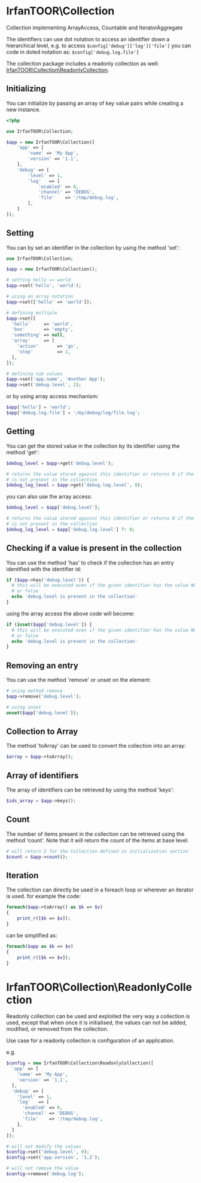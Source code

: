 # IrfanTOOR\\Collection
Collection implementing ArrayAccess, Countable and IteratorAggregate

The identifiers can use dot notation to access an identifier down a hierarchical
level, e.g. to access ```$config['debug']['log']['file']``` you can code in
doted notation as: ```$config['debug.log.file']```

The collection package includes a readonly collection as well: <a href="#readonly-collection">IrfanTOOR\Collection\ReadonlyCollection</a>.

## Initializing

You can initialize by passing an array of key value pairs while creating a new instance.

```php
<?php

use IrfanTOOR\Collection;

$app = new IrfanTOOR\Collection([
	'app' => [
		'name' => 'My App',
		'version' => '1.1',
	],
	'debug' => [
		'level' => 1,
		'log'   => [
			'enabled' => 0,
			'channel' => 'DEBUG',
			'file'    => '/tmp/debug.log',
		],
	]
]);
```

## Setting

You can by set an identifier in the collection by using the method 'set':

```php
use IrfanTOOR\Collection;

$app = new IrfanTOOR\Collection();

# setting hello => world
$app->set('hello', 'world');

# using an array notation
$app->set(['hello' => 'world']);

# defining multiple
$app->set([
  'hello'     => 'world',
  'box'       => 'empty',
  'something' => null,
  'array'     => [
    'action'       => 'go',
    'step'         => 1,
  ],
]);

# defining sub values
$app->set('app.name', 'Another App');
$app->set('debug.level', 2);
```

or by using array access mechanism:

```php
$app['hello'] = 'world';
$app['debug.log.file'] = '/my/debug/log/file.log';
```

## Getting

You can get the stored value in the collection by its identifier using the
method 'get':

```php
$debug_level = $app->get('debug.level');

# returns the value stored against this identifier or returns 0 if the identifier
# is not present in the collection
$debug_log_level = $app->get('debug.log.level', 0);
```
you can also use the array access:

```php
$debug_level = $app['debug.level'];

# returns the value stored against this identifier or returns 0 if the identifier
# is not present in the collection
$debug_log_level = $app['debug.log.level'] ?: 0;
```

## Checking if a value is present in the collection

You can use the method 'has' to check if the collection has an entry identified
with the identifier id:

```php
if ($app->has('debug.level')) {
  # this will be executed even if the given identifier has the value NULL, 0
  # or false
  echo 'debug.level is present in the collection'
}
```

using the array access the above code will become:

```php
if (isset($app['debug.level']) {
  # this will be executed even if the given identifier has the value NULL, 0
  # or false
  echo 'debug.level is present in the collection'
}
```

## Removing an entry

You can use the method 'remove' or unset on the element:

```php
# using method remove
$app->remove('debug.level');

# using unset
unset($app['debug.level']);
```

## Collection to Array

The method 'toArray' can be used to convert the collection into an array:

```php
$array = $app->toArray();
```

## Array of identifiers
The array of identifiers can be retrieved by using the method 'keys':

```php
$ids_array = $app->keys();
```

## Count

The number of items present in the collection can be retrieved using the method
'count'. Note that it will return the count of the items at base level.

```php
# will return 2 for the Collection defined in initialization section
$count = $app->count();
```

## Iteration

The collection can directly be used in a foreach loop or wherever an iterator
is used. for example the code:

```php
foreach($app->toArray() as $k => $v)
{
    print_r([$k => $v]);
}
```

can be simplified as:

```php
foreach($app as $k => $v)
{
    print_r([$k => $v]);
}
```

<a id="readonly-collection"></a>
# IrfanTOOR\\Collection\\ReadonlyCollection

Readonly collection can be used and exploited the very way a collection is used, except that when once it is initialised, the values can not be added, modified, or removed from the collection.

Use case for a readonly collection is configuration of an application.

e.g.

```php
$config = new IrfanTOOR\Collection\ReadonlyCollection([
  'app' => [
    'name' => 'My App',
    'version' => '1.1',
  ],
  'debug' => [
    'level' => 1,
    'log'   => [
      'enabled' => 0,
      'channel' => 'DEBUG',
      'file'    => '/tmp/debug.log',
    ],
  ]
]);

# will not modify the values
$config->set('debug.level', 0);
$config->set('app.version', '1.2');

# will not remove the value
$config->remove('debug.log');
```
